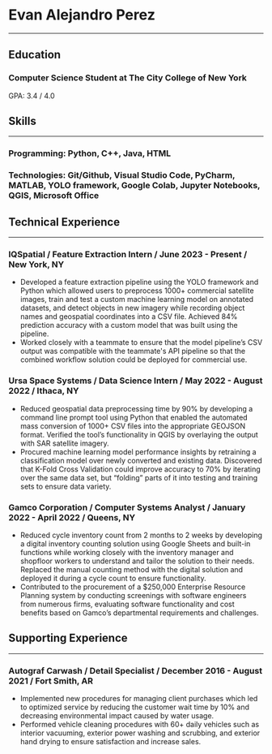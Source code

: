 # Evan Alejandro Perez
---

## Education

### Computer Science Student at The City College of New York

GPA: 3.4 / 4.0

## Skills
---
### Programming: Python, C++, Java, HTML
### Technologies: Git/Github, Visual Studio Code, PyCharm, MATLAB, YOLO framework, Google Colab, Jupyter Notebooks, QGIS, Microsoft Office

## Technical Experience
---
### IQSpatial / Feature Extraction Intern / June 2023 - Present / New York, NY

- Developed a feature extraction pipeline using the YOLO framework and Python which allowed users to preprocess 1000+ commercial satellite images, train and test a custom machine learning model on annotated datasets, and detect objects in new imagery while recording object names and geospatial coordinates into a CSV file. Achieved 84% prediction accuracy with a custom model that was built using the pipeline.
- Worked closely with a teammate to ensure that the model pipeline’s CSV output was compatible with the teammate's API pipeline so that the combined workflow solution could be deployed for commercial use.

### Ursa Space Systems / Data Science Intern / May 2022 - August 2022 / Ithaca, NY

- Reduced geospatial data preprocessing time by 90% by developing a command line prompt tool using Python that enabled the automated mass conversion of 1000+ CSV files into the appropriate GEOJSON format. Verified the tool’s functionality in QGIS by overlaying the output with SAR satellite imagery.
- Procured machine learning model performance insights by retraining a classification model over newly converted and existing data. Discovered that K-Fold Cross Validation could improve accuracy to 70% by iterating over the same data set, but “folding” parts of it into testing and training sets to ensure data variety.

### Gamco Corporation / Computer Systems Analyst / January 2022 - April 2022 / Queens, NY

- Reduced cycle inventory count from 2 months to 2 weeks by developing a digital inventory counting solution using Google Sheets and built-in functions while working closely with the inventory manager and shopfloor workers to understand and tailor the solution to their needs. Replaced the manual counting method with the digital solution and deployed it during a cycle count to ensure functionality.
- Contributed to the procurement of a $250,000 Enterprise Resource Planning system by conducting screenings with software engineers from numerous firms, evaluating software functionality and cost benefits based on Gamco’s departmental requirements and challenges.

## Supporting Experience
---
### Autograf Carwash / Detail Specialist / December 2016 - August 2021 / Fort Smith, AR

- Implemented new procedures for managing client purchases which led to optimized service by reducing the customer wait time by 10% and decreasing environmental impact caused by water usage.
- Performed vehicle cleaning procedures with 60+ daily vehicles such as interior vacuuming, exterior power washing and scrubbing, and exterior hand drying to ensure satisfaction and increase sales.

